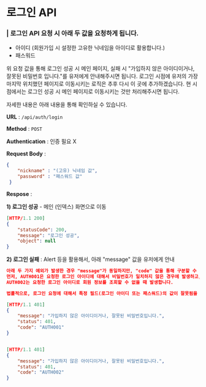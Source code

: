# 로그인 API

### | 로그인 API 요청 시 아래 두 값을 요청하게 됩니다.

- 아이디 (회원가입 시 설정한 고유한 닉네임을 아이디로 활용합니다.) 
- 패스워드 

위 요청 값을 통해 로그인 성공 시 메인 페이지, 실패 시 "가입하지 않은 아이디이거나, 잘못된 비밀번호 입니다."를 유저에게 안내해주시면 됩니다. 로그인 시점에 유저의 가장 마지막 위치했던 페이지로 이동시키는 로직은 추후 다시 이 곳에 추가하겠습니다. 현 시점에서는 로그인 성공 시 메인 페이지로 이동시키는 것만 처리해주시면 됩니다. 

자세한 내용은 아래 내용을 통해 확인하실 수 있습니다. 

**URL** : `/api/auth/login` 

**Method** : `POST`

**Authentication** : 인증 필요 X 

**Request Body** : 

```json
{
    "nickname" : "(고유) 닉네임 값",
    "password" : "패스워드 값"
 }
```

**Respose** :

**1) 로그인 성공** - 메인 (인덱스) 화면으로 이동 

```json
[HTTP/1.1 200]
{
    "statusCode": 200,
    "message": "로그인 성공",
    "object": null
}
```



**2) 로그인 실패** : Alert 등을 활용해서, 아래 "message" 값을 유저에게 안내 

```json
아래 두 가지 예외가 발생한 경우 "message"가 동일하지만, "code" 값을 통해 구분할 수 있습니다. 
먼저, AUTH001은 요청한 로그인 아이디에 대해서 비밀번호가 일치하지 않은 경우에 발생하고, 
AUTH002는 요청한 로그인 아이디로 회원 정보를 조회할 수 없을 때 발생합니다. 

법률적으로, 로그인 요청에 대해서 특정 필드(로그인 아이디 또는 패스워드)의 값이 잘못됨을 기재할 수 없어서 아래 "message" 값으로 동일하게 유저에게 안내해주시면 됩니다. 

[HTTP/1.1 401]
{
    "message": "가입하지 않은 아이디이거나, 잘못된 비밀번호입니다.",
    "status": 401,
    "code": "AUTH001"
}


[HTTP/1.1 401]
{
    "message": "가입하지 않은 아이디이거나, 잘못된 비밀번호입니다.",
    "status": 401,
    "code": "AUTH002"
}
```

